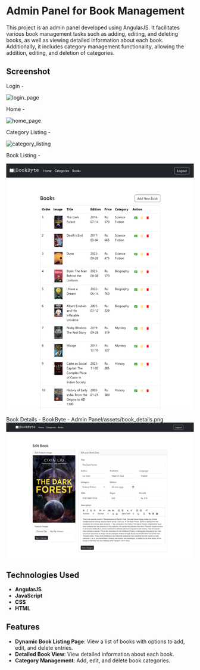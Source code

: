 # Admin Panel for Book Management

This project is an admin panel developed using AngularJS. It facilitates various book management tasks such as adding, editing, and deleting books, as well as viewing detailed information about each book. Additionally, it includes category management functionality, allowing the addition, editing, and deletion of categories.

## Screenshot

Login - 

![login_page](BookByte-Admin-Panel/assets/login.png)

Home - 

![home_page](BookByte-Admin-Panel/assets/home.png)

Category Listing - 

![category_listing](BookByte-Admin-Panel/assets/category_listing.png)

Book Listing - 

![book_listing](BookByte%20-%20Admin%20Panel/assets/book_listing.png)

Book Details - 
BookByte - Admin Panel/assets/book_details.png
![book_details](./BookByte%20-%20Admin%20Panel/assets/book_details.png)

## Technologies Used

- **AngularJS**
- **JavaScript**
- **CSS**
- **HTML**

## Features

- **Dynamic Book Listing Page**: View a list of books with options to add, edit, and delete entries.
- **Detailed Book View**: View detailed information about each book.
- **Category Management**: Add, edit, and delete book categories.


